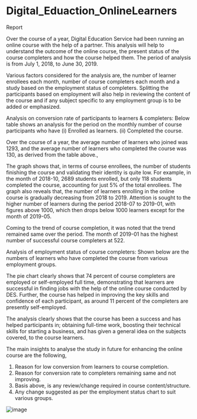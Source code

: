# Digital_Eduaction_OnlineLearners
Report

Over the course of a year, Digital Education Service had been running an online course with the help of a partner. This analysis will help to understand the outcome of the online course, the present status of the course completers and how the course helped them. The period of analysis is from July 1, 2018, to June 30, 2019. 

Various factors considered for the analysis are, the number of learner enrollees each month, number of course completers each month and a study based on the employment status of completers. Splitting the participants based on employment will also help in reviewing the content of the course and if any subject specific to any employment group is to be added or emphasized. 

Analysis on conversion rate of participants to learners & completers: 
Below table shows an analysis for the period on the monthly number of course participants who have 
(i)	Enrolled as learners. 
(ii)	Completed the course.
 
Over the course of a year, the average number of learners who joined was 1293, and the average number of learners who completed the course was 130, as derived from the table above.,

 
The graph shows that, in terms of course enrollees, the number of students finishing the course and validating their identity is quite low. For example, in the month of 2018-10, 2689 students enrolled, but only 118 students completed the course, accounting for just 5% of the total enrollees. The graph also reveals that, the number of learners enrolling in the online course is gradually decreasing from 2018 to 2019. Attention is sought to the higher number of learners during the period 2018-07 to 2019-01, with figures above 1000, which then drops below 1000 learners except for the month of 2019-05. 

Coming to the trend of course completion, it was noted that the trend remained same over the period. The month of 2019-01 has the highest number of successful course completers at 522.

Analysis of employment status of course completers: 
Shown below are the numbers of learners who have completed the course from various employment groups. 
  

The pie chart clearly shows that 74 percent of course completers are employed or self-employed full time, demonstrating that learners are successful in finding jobs with the help of the online course conducted by DES. Further, the course has helped in improving the key skills and confidence of each participant, as around 11 percent of the completers are presently self-employed. 

The analysis clearly shows that the course has been a success and has helped participants in; obtaining full-time work, boosting their technical skills for starting a business, and has given a general idea on the subjects covered, to the course learners. 

The main insights to analyse the study in future for enhancing the online course are the following, 

1.	Reason for low conversion from learners to course completion. 
2.	Reason for conversion rate to completers remaining same and not improving. 
3.	Basis above, is any review/change required in course content/structure. 
4.	Any change suggested as per the employment status chart to suit various groups.


![image](https://user-images.githubusercontent.com/86432160/148433318-7949fa45-8c62-4262-8dca-8935ba835aa0.png)
